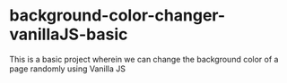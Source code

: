 # background-color-changer-vanillaJS-basic
This is a basic project wherein we can change the background color of a page randomly using Vanilla JS
